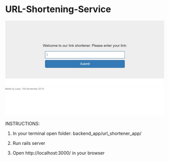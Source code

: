 # URL-Shortening-Service

![alt text](https://github.com/lgrgic/URL-Shortening-Service/blob/master/shortener.JPG)

INSTRUCTIONS:

1. In your terminal open folder: backend_app/url_shortener_app/

2. Run rails server

3. Open http://localhost:3000/ in your browser

